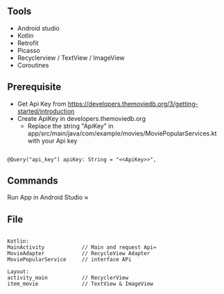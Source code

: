 ## Tools

- Android studio
- Kotlin
- Retrofit
- Picasso
- Recyclerview / TextView / ImageView
- Coroutines

## Prerequisite

- Get Api Key from https://developers.themoviedb.org/3/getting-started/introduction
- Create ApiKey in developers.themoviedb.org
  - Replace the string "ApiKey" in app/src/main/java/com/example/movies/MoviePopularServices.kt with your Api key

```javacscript

@Query("api_key") apiKey: String = "<<ApiKey>>",

```

## Commands

Run App in Android Studio
≈

## File

```shell

Kotlin:
MainActivity            // Main and request Api≈
MovieAdapter            // RecycleView Adapter
MoviePopularService     // interface APi

Layout:
activity_main           // RecyclerView
item_movie              // TextView & ImageView

```

